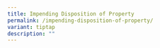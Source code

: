 ```yaml
---
title: Impending Disposition of Property
permalink: /impending-disposition-of-property/
variant: tiptap
description: ""
---
```

